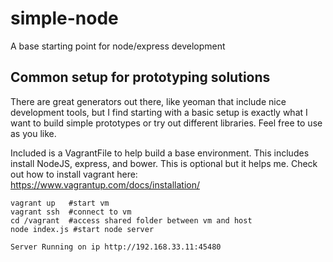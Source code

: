 # simple-node
A base starting point for node/express development  

## Common setup for prototyping solutions  
There are great generators out there, like yeoman that include nice development tools, but I find starting with a basic setup is exactly what I want to build simple prototypes or try out different libraries.  Feel free to use as you like.  


Included is a VagrantFile to help build a base environment.  This includes install NodeJS, express, and bower.  This is optional but it helps me.  Check out how to install vagrant here: https://www.vagrantup.com/docs/installation/  

```
vagrant up   #start vm
vagrant ssh  #connect to vm
cd /vagrant  #access shared folder between vm and host
node index.js #start node server

Server Running on ip http://192.168.33.11:45480
```
